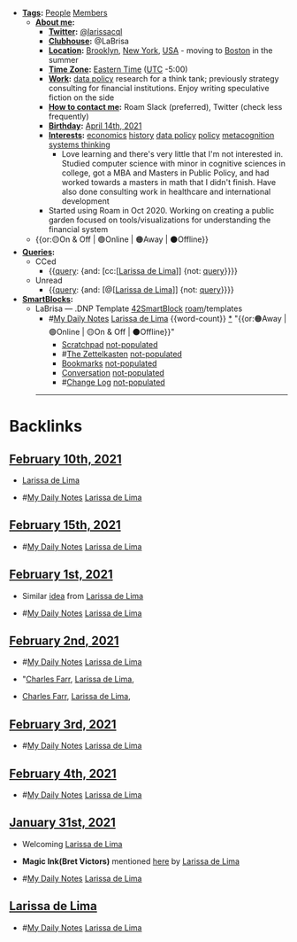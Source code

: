 - **[Tags](<Tags.md>):** [People](<People.md>) [Members](<Members.md>)
    - **[About me](<About me.md>):**
        - **[Twitter](<Twitter.md>):** [@larissacql](https://twitter.com/larissacql)
        - **[Clubhouse](<Clubhouse.md>):** @LaBrisa
        - **[Location](<Location.md>):** [Brooklyn](<Brooklyn.md>), [New York](<New York.md>), [USA](<USA.md>) - moving to [Boston](<Boston.md>) in the summer
        - **[Time Zone](<Time Zone.md>):** [Eastern Time](<Eastern Time.md>) ([UTC](<UTC.md>) -5:00)
        - **[Work](<Work.md>):** [data policy](<data policy.md>) research for a think tank; previously strategy consulting for financial institutions.  Enjoy writing speculative fiction on the side
        - **[How to contact me](<How to contact me.md>):** Roam Slack (preferred), Twitter (check less frequently)
        - **[Birthday](<Birthday.md>):** [April 14th, 2021](<April 14th, 2021.md>)
        - **[Interests](<Interests.md>):** [economics](<economics.md>) [history](<history.md>) [data policy](<data policy.md>) [policy](<policy.md>) [metacognition](<metacognition.md>) [systems thinking](<systems thinking.md>)
            - Love learning and there's very little that I'm not interested in.  Studied computer science with minor in cognitive sciences in college, got a MBA and Masters in Public Policy, and had worked towards a masters in math that I didn't finish.  Have also done consulting work in healthcare and international development
        - Started using Roam in Oct 2020.  Working on creating a public garden focused on tools/visualizations for understanding the financial system
    - {{or:🟡On & Off | 🟢Online | 🟠Away | ⚫️Offline}}
- **[Queries](<Queries.md>):**
    - CCed
        - {{[query](<query.md>): {and: [cc:[[Larissa de Lima](<cc:[[Larissa de Lima.md>)]] {not: [query](<query.md>)}}}}
    - Unread
        - {{[query](<query.md>): {and: [@[[Larissa de Lima](<@[[Larissa de Lima.md>)]] {not: [query](<query.md>)}}}}
- **[SmartBlocks](<SmartBlocks.md>):**
    - LaBrisa — .DNP Template [42SmartBlock](<42SmartBlock.md>) [roam](<roam.md>)/templates
        - #[My Daily Notes](<My Daily Notes.md>) [Larissa de Lima](<Larissa de Lima.md>) {{word-count}} [*]([ldl](<ldl.md>)) "{{or:🟠Away | 🟢Online | 🟡On & Off | ⚫️Offline}}"
            - [Scratchpad](<Scratchpad.md>) [not-populated](<not-populated.md>)
            - #[The Zettelkasten](<The Zettelkasten.md>) [not-populated](<not-populated.md>)
            - [Bookmarks](<Bookmarks.md>) [not-populated](<not-populated.md>)
            - [Conversation](<Conversation.md>) [not-populated](<not-populated.md>)
            - #[Change Log](<Change Log.md>) [not-populated](<not-populated.md>)
        - ---

# Backlinks
## [February 10th, 2021](<February 10th, 2021.md>)
- [Larissa de Lima](<Larissa de Lima.md>)

- #[My Daily Notes](<My Daily Notes.md>) [Larissa de Lima](<Larissa de Lima.md>)

## [February 15th, 2021](<February 15th, 2021.md>)
- #[My Daily Notes](<My Daily Notes.md>) [Larissa de Lima](<Larissa de Lima.md>)

## [February 1st, 2021](<February 1st, 2021.md>)
- Similar [idea](((7UZ275DjI))) from [Larissa de Lima](<Larissa de Lima.md>)

- #[My Daily Notes](<My Daily Notes.md>) [Larissa de Lima](<Larissa de Lima.md>)

## [February 2nd, 2021](<February 2nd, 2021.md>)
- #[My Daily Notes](<My Daily Notes.md>) [Larissa de Lima](<Larissa de Lima.md>)

- "[Charles Farr](<Charles Farr.md>), [Larissa de Lima](<Larissa de Lima.md>),

- [Charles Farr](<Charles Farr.md>), [Larissa de Lima](<Larissa de Lima.md>),

## [February 3rd, 2021](<February 3rd, 2021.md>)
- #[My Daily Notes](<My Daily Notes.md>) [Larissa de Lima](<Larissa de Lima.md>)

## [February 4th, 2021](<February 4th, 2021.md>)
- #[My Daily Notes](<My Daily Notes.md>) [Larissa de Lima](<Larissa de Lima.md>)

## [January 31st, 2021](<January 31st, 2021.md>)
- Welcoming [Larissa de Lima](<Larissa de Lima.md>)

- __Magic Ink(Bret Victors)__ mentioned [here](((PHA4b1MZj))) by [Larissa de Lima](<Larissa de Lima.md>)

- #[My Daily Notes](<My Daily Notes.md>) [Larissa de Lima](<Larissa de Lima.md>)

## [Larissa de Lima](<Larissa de Lima.md>)
- #[My Daily Notes](<My Daily Notes.md>) [Larissa de Lima](<Larissa de Lima.md>)

